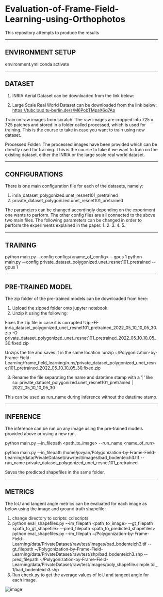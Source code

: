 # Evaluation-of-Frame-Field-Learning-using-Orthophotos
This repository attempts to produce the results

-----------------------------------------------------------------------------------------------------------------------------------------------------------------------
ENVIRONMENT SETUP
-----------------------------------------------------------------------------------------------------------------------------------------------------------------------
environment.yml 
conda activate

-----------------------------------------------------------------------------------------------------------------------------------------------------------------------
DATASET
-----------------------------------------------------------------------------------------------------------------------------------------------------------------------
1. INRIA Aerial Dataset can be downloaded from the link below:


2. Large Scale Real World Dataset can be downloaded from the link below:
https://tubcloud.tu-berlin.de/s/M6PobTMpaX6q7Ap

Train on raw images from scratch:
The raw images are cropped into 725 x 725 patches and stored in a folder called processed, which is used for training. This is the course to take in case you want to train using new dataset.

Processed Folder:
The processed images have been provided which can be directly used for training. This is the course to take if we want to train on the existing dataset, either the INRIA or the large scale real world dataset.

-----------------------------------------------------------------------------------------------------------------------------------------------------------------------
CONFIGURATIONS
-----------------------------------------------------------------------------------------------------------------------------------------------------------------------
There is one main configuration file for each of the datasets, namely:
1. inria_dataset_polygonized.unet_resnet101_pretrained
2. private_dataset_polygonized.unet_resnet101_pretrained

The parameters can be changed accordingly depending on the experiment one wants to perform. The other config files are all connected to the above two main files. The following parameters can be changed in order to perform the experiments explained in the paper.
1. 
2.
3.
4.
5.

-----------------------------------------------------------------------------------------------------------------------------------------------------------------------
TRAINING
-----------------------------------------------------------------------------------------------------------------------------------------------------------------------
python main.py --config configs/<name_of_config> --gpus 1
python main.py --config private_dataset_polygonized.unet_resnet101_pretrained --gpus 1

-----------------------------------------------------------------------------------------------------------------------------------------------------------------------
PRE-TRAINED MODEL
-----------------------------------------------------------------------------------------------------------------------------------------------------------------------
The zip folder of the pre-trained models can be downloaded from here: 

1. Upload the zipped folder onto jupyter notebook.
2. Unzip it using the following:

Fixes the zip file in case it is corrupted
  !zip -FF inria_dataset_polygonized_unet_resnet101_pretrained_2022_05_10_10_05_30.zip -O private_dataset_polygonized_unet_resnet101_pretrained_2022_05_10_10_05_30.fixed.zip 

Unzips the file and saves it in the same location
  !unzip ~/Polygonization-by-Frame-Field-Learning/frame_field_learning/runs/private_dataset_polygonized_unet_resnet101_pretrained_2022_05_10_10_05_30.fixed.zip

3. Rename the file separating the name and datetime stamp with a '|' like so: 
  private_dataset_polygonized.unet_resnet101_pretrained | 2022_05_10_10_05_30
  
 This can be used as run_name during inference without the datetime stamp.

-----------------------------------------------------------------------------------------------------------------------------------------------------------------------
INFERENCE
-----------------------------------------------------------------------------------------------------------------------------------------------------------------------
The inference can be run on any image using the pre-trained models provided above or using a new run.

python main.py --in_filepath <path_to_image> --run_name <name_of_run>

python main.py --in_filepath /home/jovyan/Polygonization-by-Frame-Field-Learning/data/PrivateDataset/raw/test/images/bad_bodenteich3.tif --run_name private_dataset_polygonized_unet_resnet101_pretrained

Saves the predicted shapefiles in the same folder.

-----------------------------------------------------------------------------------------------------------------------------------------------------------------------
METRICS
-----------------------------------------------------------------------------------------------------------------------------------------------------------------------
The IoU and tangent angle metrics can be evaluated for each image as below using the image and ground truth shapefile:

1. change directory to scripts: cd scripts
2. python eval_shapefiles.py --im_filepath <path_to_image> --gt_filepath <path_to_gt_shapefile> --pred_filepath <path_to_predicted_shapefiles>
  python eval_shapefiles.py --im_filepath ~/Polygonization-by-Frame-Field-Learning/data/PrivateDataset/raw/test/images/bad_bodenteich3.tif --gt_filepath ~/Polygonization-by-Frame-Field-Learning/data/PrivateDataset/raw/test/shp/bad_bodenteich3.shp --pred_filepath ~/Polygonization-by-Frame-Field-Learning/data/PrivateDataset/raw/test/images/poly_shapefile.simple.tol_1/bad_bodenteich3.shp
3. Run check.py to get the average values of IoU and tangent angle for each image.




![image](https://user-images.githubusercontent.com/60517504/183388572-f455dc82-647d-475f-aa8e-8eb0aed09db1.png)

